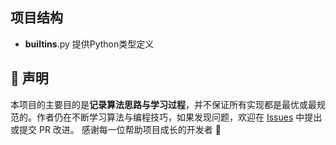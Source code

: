## 项目结构

- __builtins__.py 提供Python类型定义





## 🧾 声明
本项目的主要目的是**记录算法思路与学习过程**，并不保证所有实现都是最优或最规范的。作者仍在不断学习算法与编程技巧，如果发现问题，欢迎在 [Issues](https://github.com/FlySec-01/The-Farmer-Was-Replaced-Guide/issues) 中提出或提交 PR 改进。 感谢每一位帮助项目成长的开发者 🙏
